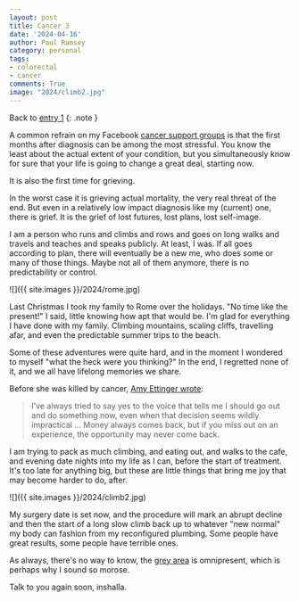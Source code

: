 ```yaml
---
layout: post
title: Cancer 3
date: '2024-04-16'
author: Paul Ramsey
category: personal
tags:
- colorectal
- cancer
comments: True
image: "2024/climb2.jpg"
---
```


Back to [entry 1](/2024/04/cancer1.html)
{: .note }

A common refrain on my Facebook [cancer support groups](https://colontown.org/) is that the first months after diagnosis can be among the most stressful. You know the least about the actual extent of your condition, but you simultaneously know for sure that your life is going to change a great deal, starting now.

It is also the first time for grieving.

In the worst case it is grieving actual mortality, the very real threat of the end. But even in a relatively low impact diagnosis like my (current) one, there is grief. It is the grief of lost futures, lost plans, lost self-image. 

I am a person who runs and climbs and rows and goes on long walks and travels and teaches and speaks publicly. At least, I was. If all goes according to plan, there will eventually be a new me, who does some or many of those things. Maybe not all of them anymore, there is no predictability or control. 

![]({{ site.images }}/2024/rome.jpg)

Last Christmas I took my family to Rome over the holidays. "No time like the present!" I said, little knowing how apt that would be. I'm glad for everything I have done with my family. Climbing mountains, scaling cliffs, travelling afar, and even the predictable summer trips to the beach. 

Some of these adventures were quite hard, and in the moment I wondered to myself "what the heck were you thinking?" In the end, I regretted none of it, and we all have lifelong memories we share.

Before she was killed by cancer, [Amy Ettinger wrote](https://www.washingtonpost.com/lifestyle/2023/08/27/cancer-diagnosis-life-dying-ettinger/):

> I’ve always tried to say yes to the voice that tells me I should go out and do something now, even when that decision seems wildly impractical ... Money always comes back, but if you miss out on an experience, the opportunity may never come back.

I am trying to pack as much climbing, and eating out, and walks to the cafe, and evening date nights into my life as I can, before the start of treatment. It's too late for anything big, but these are little things that bring me joy that may become  harder to do, after.

![]({{ site.images }}/2024/climb2.jpg)

My surgery date is set now, and the procedure will mark an abrupt decline and then the start of a long slow climb back up to whatever "new normal" my body can fashion from my reconfigured plumbing. Some people have great results, some people have terrible ones. 

As always, there's no way to know, the [grey area](2024/04/cancer2.html) is omnipresent, which is perhaps why I sound so morose.

Talk to you again soon, inshalla.

